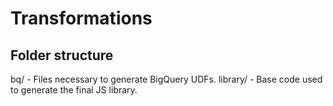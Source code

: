 # Transformations

## Folder structure

bq/      - Files necessary to generate BigQuery UDFs.
library/ - Base code used to generate the final JS library.